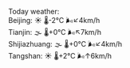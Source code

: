 Today weather:  
Beijing: ☀️   🌡️-2°C 🌬️↙4km/h  
Tianjin: 🌫  🌡️+0°C 🌬️↖7km/h  
Shijiazhuang: 🌫  🌡️+0°C 🌬️↙4km/h  
Tangshan: ☀️   🌡️+2°C 🌬️↑6km/h  
